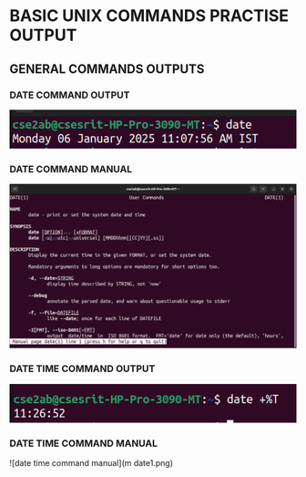 # BASIC UNIX COMMANDS PRACTISE OUTPUT
## GENERAL  COMMANDS OUTPUTS 
### DATE COMMAND OUTPUT
![date command output](date.png)   
### DATE COMMAND MANUAL
![date command manual](mdate.png)
### DATE TIME COMMAND OUTPUT
![date time command output](date1.png)
### DATE TIME COMMAND MANUAL
![date time command manual](m date1.png)

